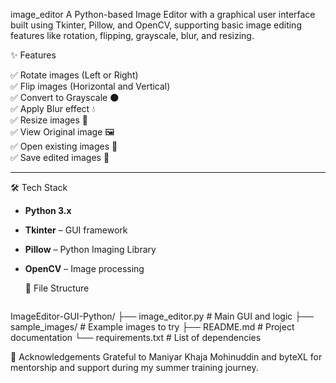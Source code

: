  image_editor
A Python-based Image Editor with a graphical user interface built using Tkinter, Pillow, and OpenCV, supporting basic image editing features like rotation, flipping, grayscale, blur, and resizing.

✨ Features

✅ Rotate images (Left or Right)  
✅ Flip images (Horizontal and Vertical)  
✅ Convert to Grayscale 🌑  
✅ Apply Blur effect 💧  
✅ Resize images 📐  
✅ View Original image 🖼️  
✅ Open existing images 📂  
✅ Save edited images 💾  

---

🛠️ Tech Stack

- **Python 3.x**
- **Tkinter** – GUI framework
- **Pillow** – Python Imaging Library
- **OpenCV** – Image processing

  📂 File Structure
  <pre>
ImageEditor-GUI-Python/
├── image_editor.py         # Main GUI and logic
├── sample_images/          # Example images to try
├── README.md               # Project documentation
└── requirements.txt        # List of dependencies
</pre>

🙌 Acknowledgements
Grateful to Maniyar Khaja Mohinuddin and byteXL for mentorship and support during my summer training journey.

